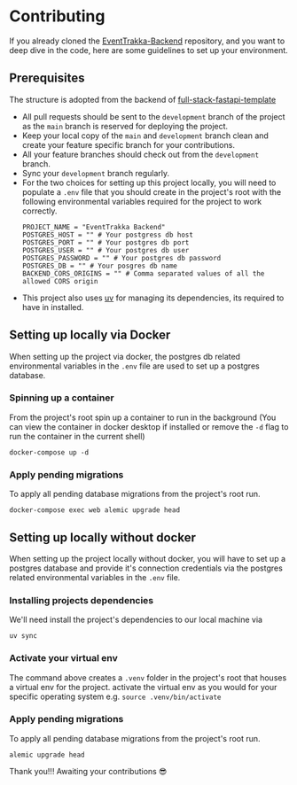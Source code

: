 # Contributing

If you already cloned the [EventTrakka-Backend](https://github.com/OSCA-Ado-Ekiti/EventTrakka-Backend) repository, and 
you want to deep dive in the code, here are some guidelines to set up your environment.

## Prerequisites

The structure is adopted from the backend of [full-stack-fastapi-template](https://github.com/fastapi/full-stack-fastapi-template)

- All pull requests should be sent to the `development` branch of the project as the `main` branch is reserved for 
deploying the project.
- Keep your local copy of the `main` and `development` branch clean and create your feature specific branch for your
  contributions.
- All your feature branches should check out from the `development` branch.
- Sync your `development` branch regularly.
- For the two choices for setting up this project locally, you will need to populate a `.env` file that you should create
in the project's root with the following environmental variables required for the project to work correctly.
    ```dotenv
    PROJECT_NAME = "EventTrakka Backend"
    POSTGRES_HOST = "" # Your postgress db host
    POSTGRES_PORT = "" # Your postgres db port
    POSTGRES_USER = "" # Your postgres db user
    POSTGRES_PASSWORD = "" # Your postgres db password
    POSTGRES_DB = "" # Your posgres db name
    BACKEND_CORS_ORIGINS = "" # Comma separated values of all the allowed CORS origin
    ```
- This project also uses [uv](https://docs.astral.sh/uv/) for managing its dependencies, its required to have in installed.

## Setting up locally via Docker

When setting up the project via docker, the postgres db related environmental variables in the `.env` file are used to
set up a postgres database.

### Spinning up a container

From the project's root spin up a container to run in the background (You can view the container in docker desktop if
installed or remove the `-d` flag to run the container in the current shell)

```commandline
docker-compose up -d
```

### Apply pending migrations

To apply all pending database migrations from the project's root run.

```commandline
docker-compose exec web alemic upgrade head
```


## Setting up locally without docker

When setting up the project locally without docker, you will have to set up a postgres database and provide it's 
connection credentials via the postgres related environmental variables in the `.env` file.

### Installing projects dependencies

We'll need install the project's dependencies to our local machine via

```commandline
uv sync
```

### Activate your virtual env

The command above creates a `.venv` folder in the project's root that houses a virtual env for the project. activate the
virtual env as you would for your specific operating system e.g. `source .venv/bin/activate`

### Apply pending migrations

To apply all pending database migrations from the project's root run.

```commandline
alemic upgrade head
```

Thank you!!! Awaiting your contributions 😎